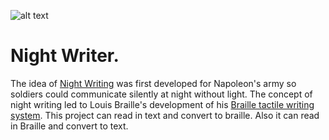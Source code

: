 ![alt text](https://i.imgur.com/8fQ5LRm.png)


# Night Writer.

The idea of [Night Writing](https://en.wikipedia.org/wiki/Night_writing) was first developed for Napoleon's army so soldiers could communicate silently at night without light. The concept of night writing led to Louis Braille's development of his [Braille tactile writing system](https://en.wikipedia.org/wiki/Braille). This project can read in text and convert to braille. Also it can read in Braille and convert to text.
